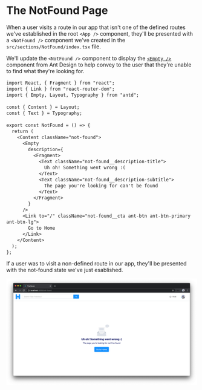# The NotFound Page

When a user visits a route in our app that isn't one of the defined routes we've established in the root `<App />` component, they'll be presented with a `<NotFound />` component we've created in the `src/sections/NotFound/index.tsx` file.

We'll update the `<NotFound />` component to display the [`<Empty />`](https://ant.design/components/empty/) component from Ant Design to help convey to the user that they're unable to find what they're looking for.

```tsx
import React, { Fragment } from "react";
import { Link } from "react-router-dom";
import { Empty, Layout, Typography } from "antd";

const { Content } = Layout;
const { Text } = Typography;

export const NotFound = () => {
  return (
    <Content className="not-found">
      <Empty
        description={
          <Fragment>
            <Text className="not-found__description-title">
              Uh oh! Something went wrong :(
            </Text>
            <Text className="not-found__description-subtitle">
              The page you're looking for can't be found
            </Text>
          </Fragment>
        }
      />
      <Link to="/" className="not-found__cta ant-btn ant-btn-primary ant-btn-lg">
        Go to Home
      </Link>
    </Content>
  );
};
```

If a user was to visit a non-defined route in our app, they'll be presented with the not-found state we've just esablished.

![](public/assets/not-found.png)
